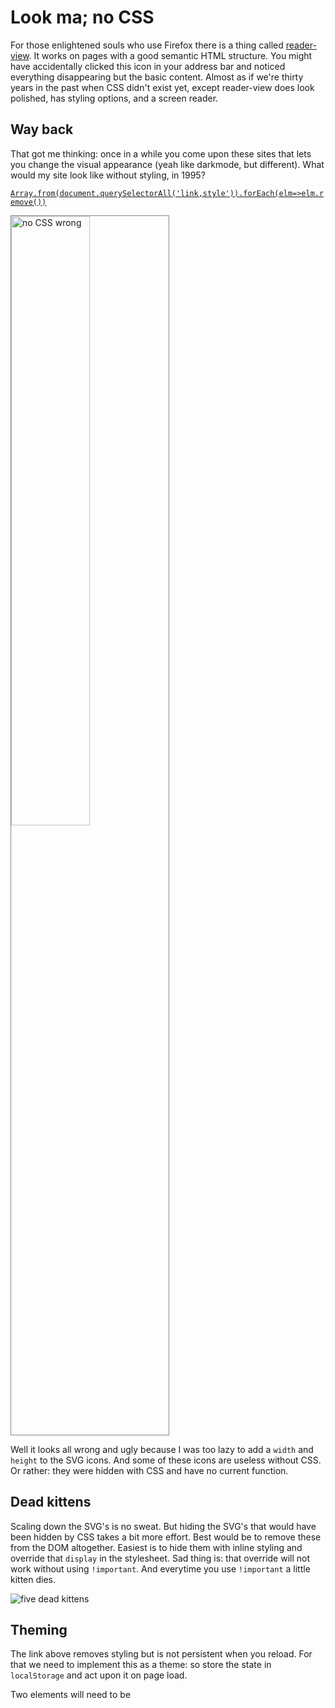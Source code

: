 <!--
  date: 2025-08-25
  modified: 2025-08-25
  slug: no-css
  type: post
  categories: code, HTML
  tags: cool shit
  thumbnail: experiments/Screenshot_20250807-205419.jpg
  description: HTML
  related: 
-->

# Look ma; no CSS

For those enlightened souls who use Firefox there is a thing called [reader-view](https://support.mozilla.org/en-US/kb/firefox-reader-view-clutter-free-web-pages). It works on pages with a good semantic HTML structure. You might have accidentally clicked this icon in your address bar and noticed everything disappearing but the basic content. Almost as if we're thirty years in the past when CSS didn't exist yet, except reader-view does look polished, has styling options, and a screen reader.

## Way back

That got me thinking: once in a while you come upon these sites that lets you change the visual appearance (yeah like darkmode, but different). What would my site look like without styling, in 1995?

<a href="javascript:Array.from(document.querySelectorAll('link,style')).forEach(elm=>elm.remove())"><code style="word-break:break-all;">Array.from(document.querySelectorAll('link,style')).forEach(elm=>elm.remove())</code></a>

<img src="https://res.cloudinary.com/dn1rmdjs5/image/upload/v1755547197/rv/screenshot_no-css.png" alt="no CSS wrong" style="width:50%;border:1px solid #888;"/>

Well it looks all wrong and ugly because I was too lazy to add a `width` and `height` to the SVG icons. And some of these icons are useless without CSS. Or rather: they were hidden with CSS and have no current function.


## Dead kittens

Scaling down the SVG's is no sweat. But hiding the SVG's that would have been hidden by CSS takes a bit more effort.
Best would be to remove these from the DOM altogether. Easiest is to hide them with inline styling and override that `display` in the stylesheet. Sad thing is: that override will not work without using `!important`. And everytime you use `!important` a little kitten dies.

![five dead kittens](https://res.cloudinary.com/dn1rmdjs5/image/upload/v1755671956/rv/five_dead_kittens.jpg)


## Theming

The link above removes styling but is not persistent when you reload. For that we need to implement this as a theme: so store the state in `localStorage` and act upon it on page load.

Two elements will need to be
